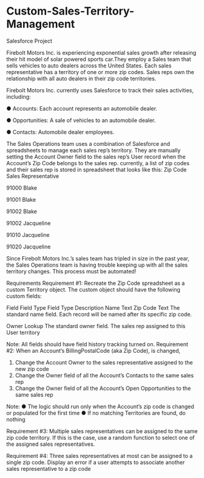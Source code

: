 # Custom-Sales-Territory-Management
Salesforce Project 


Firebolt Motors Inc. is experiencing exponential sales growth after releasing their hit model of
solar powered sports car.They employ a Sales team that sells vehicles to auto dealers across the United States.
Each sales representative has a territory of one or more zip codes. Sales reps own the relationship
with all auto dealers in their zip code territories.

Firebolt Motors Inc. currently uses Salesforce to track their sales activities, including:

● Accounts: Each account represents an automobile dealer.

● Opportunities: A sale of vehicles to an automobile dealer.

● Contacts: Automobile dealer employees.

The Sales Operations team uses a combination of Salesforce and spreadsheets to manage
each sales rep’s territory. They are manually setting the Account Owner field to the sales rep’s
User record when the Account’s Zip Code belongs to the sales rep. currently, a list of zip codes
and their sales rep is stored in spreadsheet that looks like this:
Zip Code Sales Representative

91000    Blake

91001    Blake

91002    Blake

91002    Jacqueline

91010    Jacqueline

91020    Jacqueline


Since Firebolt Motors Inc.’s sales team has tripled in size in the past year, the Sales Operations
team is having trouble keeping up with all the sales territory changes. This process must be
automated!


Requirements
Requirement #1: Recreate the Zip Code spreadsheet as a custom Territory object. The custom
object should have the following custom fields:

Field        Field Type         Field Type Description
Name         Text               Zip Code Text The standard name field. Each record will be named after its specific zip code.



Owner Lookup                   The standard owner field. The sales rep assigned to this
User                                territory


Note: All fields should have field history tracking turned on.
Requirement #2: When an Account’s BillingPostalCode (aka Zip Code), is changed,
1. Change the Account Owner to the sales representative assigned to the new zip code
2. Change the Owner field of all the Account’s Contacts to the same sales rep
3. Change the Owner field of all the Account’s Open Opportunities to the same sales rep

Note:
● The logic should run only when the Account’s zip code is changed or populated for the
first time
● If no matching Territories are found, do nothing


Requirement #3: Multiple sales representatives can be assigned to the same zip code territory.
If this is the case, use a random function to select one of the assigned sales representatives.


Requirement #4: Three sales representatives at most can be assigned to a single zip code.
Display an error if a user attempts to associate another sales representative to a zip code
